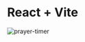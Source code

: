 # React + Vite

![prayer-timer]([url_to_your_image](https://github.com/khalidnbg/prayer-timer/blob/main/1.PNG?raw=true))
